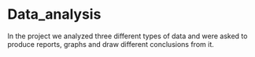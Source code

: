# Data_analysis
In the project we analyzed three different types of data and were asked to produce reports, graphs and draw different conclusions from it.
